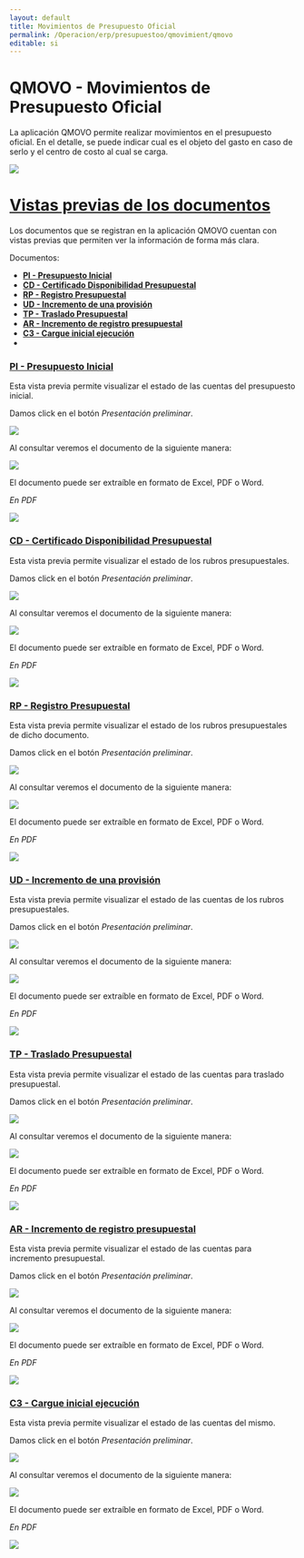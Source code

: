 ```yaml
---
layout: default
title: Movimientos de Presupuesto Oficial
permalink: /Operacion/erp/presupuestoo/qmovimient/qmovo
editable: si
---
```


# QMOVO - Movimientos de Presupuesto Oficial

La aplicación QMOVO permite realizar movimientos en el presupuesto oficial. En el detalle, se puede indicar cual es el objeto del gasto en caso de serlo y el centro de costo al cual se carga.  


![](qmovo.png)

# [Vistas previas de los documentos](http://docs.oasiscom.com/Operacion/erp/presupuestoo/qmovimient/qmovo#vistas-previas-de-los-documentos)

Los documentos que se registran en la aplicación QMOVO cuentan con vistas previas que permiten ver la información de forma más clara.  

Documentos:

* [**PI - Presupuesto Inicial**](http://docs.oasiscom.com/Operacion/erp/presupuestoo/qmovimient/qmovo#pi---presupuesto-inicial)  
* [**CD - Certificado Disponibilidad Presupuestal**](http://docs.oasiscom.com/Operacion/erp/presupuestoo/qmovimient/qmovo#cd---certificado-disponibilidad-presupuestal)  
* [**RP - Registro Presupuestal**](http://docs.oasiscom.com/Operacion/erp/presupuestoo/qmovimient/qmovo#rp---registro-presupuestal)  
* [**UD - Incremento de una provisión**](http://docs.oasiscom.com/Operacion/erp/presupuestoo/qmovimient/qmovo#ud---incremento-de-una-provisión)
* [**TP - Traslado Presupuestal**](http://docs.oasiscom.com/Operacion/erp/presupuestoo/qmovimient/qmovo#tp---traslado-presupuestal)
* [**AR - Incremento de registro presupuestal**](http://docs.oasiscom.com/Operacion/erp/presupuestoo/qmovimient/qmovo#ar---incremento-de-registro-presupuestal)
* [**C3 - Cargue inicial ejecución**](http://docs.oasiscom.com/Operacion/erp/presupuestoo/qmovimient/qmovo#c3---cargue-inicial-ejecución)
*  






### [PI - Presupuesto Inicial](http://docs.oasiscom.com/Operacion/erp/presupuestoo/qmovimient/qmovo#pi---presupuesto-inicial)  

Esta vista previa permite visualizar el estado de las cuentas del presupuesto inicial.  

Damos click en el botón _Presentación preliminar_.  

![](qmovo1.png)

Al consultar veremos el documento de la siguiente manera:  

![](qmovo2.png)

El documento puede ser extraíble en formato de Excel, PDF o Word.  

_En PDF_  

![](qmovo3.png)


### [CD - Certificado Disponibilidad Presupuestal](http://docs.oasiscom.com/Operacion/erp/presupuestoo/qmovimient/qmovo#cd---certificado-disponibilidad-presupuestal)  

Esta vista previa permite visualizar el estado de los rubros presupuestales.  

Damos click en el botón _Presentación preliminar_.  

![](qmovo4.png)

Al consultar veremos el documento de la siguiente manera:  

![](qmovo5.png)

El documento puede ser extraíble en formato de Excel, PDF o Word.  

_En PDF_  

![](qmovo6.png)


### [RP - Registro Presupuestal](http://docs.oasiscom.com/Operacion/erp/presupuestoo/qmovimient/qmovo#rp---registro-presupuestal)

Esta vista previa permite visualizar el estado de los rubros presupuestales de dicho documento.  

Damos click en el botón _Presentación preliminar_.  

![](qmovo7.png)

Al consultar veremos el documento de la siguiente manera:  

![](qmovo8.png)

El documento puede ser extraíble en formato de Excel, PDF o Word.  

_En PDF_  

![](qmovo9.png)


### [UD - Incremento de una provisión](http://docs.oasiscom.com/Operacion/erp/presupuestoo/qmovimient/qmovo#ud---incremento-de-una-provisión)

Esta vista previa permite visualizar el estado de las cuentas de los rubros presupuestales.  

Damos click en el botón _Presentación preliminar_.  

![](qmovo10.png)

Al consultar veremos el documento de la siguiente manera:  

![](qmovo11.png)

El documento puede ser extraíble en formato de Excel, PDF o Word.  

_En PDF_  

![](qmovo12.png)


### [TP - Traslado Presupuestal](http://docs.oasiscom.com/Operacion/erp/presupuestoo/qmovimient/qmovo#tp---traslado-presupuestal)

Esta vista previa permite visualizar el estado de las cuentas para traslado presupuestal.  

Damos click en el botón _Presentación preliminar_.  

![](qmovo13.png)

Al consultar veremos el documento de la siguiente manera:  

![](qmovo14.png)

El documento puede ser extraíble en formato de Excel, PDF o Word.  

_En PDF_  

![](qmovo15.png)


### [AR - Incremento de registro presupuestal](http://docs.oasiscom.com/Operacion/erp/presupuestoo/qmovimient/qmovo#ar---incremento-de-registro-presupuestal)

Esta vista previa permite visualizar el estado de las cuentas para incremento presupuestal.  

Damos click en el botón _Presentación preliminar_.  

![](qmovo16.png)

Al consultar veremos el documento de la siguiente manera:  

![](qmovo17.png)

El documento puede ser extraíble en formato de Excel, PDF o Word.  

_En PDF_  

![](qmovo18.png)


### [C3 - Cargue inicial ejecución](http://docs.oasiscom.com/Operacion/erp/presupuestoo/qmovimient/qmovo#c3---cargue-inicial-ejecución)

Esta vista previa permite visualizar el estado de las cuentas del mismo.  

Damos click en el botón _Presentación preliminar_.  

![](qmovo19.png)

Al consultar veremos el documento de la siguiente manera:  

![](qmovo20.png)

El documento puede ser extraíble en formato de Excel, PDF o Word.  

_En PDF_  

![](qmovo21.png)

